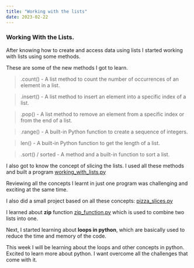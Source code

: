 ```yaml
---
title: "Working with the lists"
date: 2023-02-22
---
```


### Working With the Lists.
After knowing how to create and access data using lists I started working with lists using some methods.

These are some of the new methods I got to learn.
> .count() - A list method to count the number of occurrences of an element in a list.

> .insert() - A list method to insert an element into a specific index of a list.

> .pop() - A list method to remove an element from a specific index or from the end of a list.

> .range() - A built-in Python function to create a sequence of integers.
 
> len() - A built-in Python function to get the length of a list.

> .sort() / sorted - A method and a built-in function to sort a list.

I also got to know the concept of slicing the lists.
I used all these methods and built a program [working_with_lists.py](https://github.com/Sharath8599/Learning-python/blob/main/code/working_with_lists.py)

Reviewing all the concepts I learnt in just one program was challenging and exciting at the same time.

I also did a small project based on all these concepts: [pizza_slices.py](https://github.com/Sharath8599/Learning-python/blob/main/code/pizza_slices.py)

I learned about **zip** function [zip_function.py](https://github.com/Sharath8599/Learning-python/blob/main/code/zip_function.py) which is used to combine two lists into one.

Next, I started learning about **loops in python**, which are basically used to reduce the time and memory of the code.

This week I will be learning about the loops and other concepts in python. Excited to learn more about python. I want overcome all the challenges that come with it.
